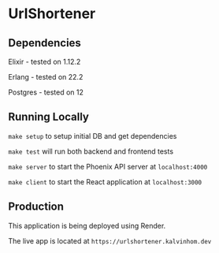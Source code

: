 # UrlShortener
## Dependencies
Elixir - tested on 1.12.2

Erlang - tested on 22.2

Postgres - tested on 12


## Running Locally
`make setup` to setup initial DB and get dependencies

`make test` will run both backend and frontend tests

`make server` to start the Phoenix API server at `localhost:4000`

`make client` to start the React application at `localhost:3000`

## Production
This application is being deployed using Render.

The live app is located at `https://urlshortener.kalvinhom.dev`

